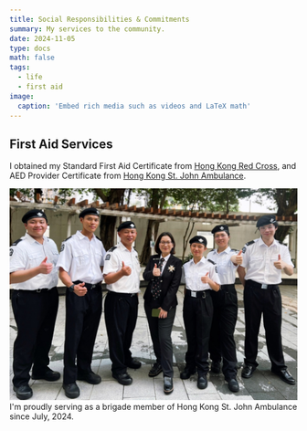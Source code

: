 ```yaml
---
title: Social Responsibilities & Commitments
summary: My services to the community.
date: 2024-11-05
type: docs
math: false
tags:
  - life
  - first aid
image:
  caption: 'Embed rich media such as videos and LaTeX math'
---
```


## First Aid Services
I obtained my Standard First Aid Certificate from [Hong Kong Red Cross](https://training.redcross.org.hk/tms/en/main.jspx), and AED Provider Certificate from [Hong Kong St. John Ambulance](https://www.stjohn.org.hk/en/training-courses/course/automated-external-defibrillation-provider).

![Scenario 1: Across columns](hksj1.jpg)
I'm proudly serving as a brigade member of Hong Kong St. John Ambulance since July, 2024.